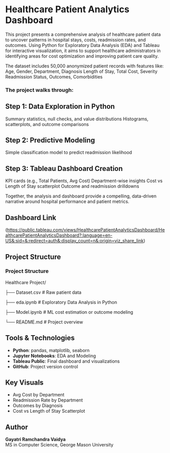 #  Healthcare Patient Analytics Dashboard

This project presents a comprehensive analysis of healthcare patient data to uncover patterns in hospital stays, costs, readmission rates, and outcomes. Using Python for Exploratory Data Analysis (EDA) and Tableau for interactive visualization, it aims to support healthcare administrators in identifying areas for cost optimization and improving patient care quality.

The dataset includes 50,000 anonymized patient records with features like:
Age, Gender, Department, Diagnosis
Length of Stay, Total Cost, Severity
Readmission Status, Outcomes, Comorbidities

### The project walks through:

## Step 1: Data Exploration in Python
Summary statistics, null checks, and value distributions
Histograms, scatterplots, and outcome comparisons

## Step 2: Predictive Modeling 
Simple classification model to predict readmission likelihood

## Step 3: Tableau Dashboard Creation
KPI cards (e.g., Total Patients, Avg Cost)
Department-wise insights
Cost vs Length of Stay scatterplot
Outcome and readmission drilldowns

Together, the analysis and dashboard provide a compelling, data-driven narrative around hospital performance and patient metrics.

##  Dashboard Link
(https://public.tableau.com/views/HealthcarePatientAnalyticsDashboard/HealthcarePatientAnalyticsDashboard?:language=en-US&:sid=&:redirect=auth&:display_count=n&:origin=viz_share_link)

##  Project Structure
 ###  Project Structure
 Healthcare Project/ 
 
 ├── Dataset.csv # Raw patient data 
 
 ├── eda.ipynb # Exploratory Data Analysis in Python
 
 ├── Model.ipynb # ML cost estimation or outcome modeling 
 
 └── README.md # Project overview



##  Tools & Technologies
- **Python**: pandas, matplotlib, seaborn
- **Jupyter Notebooks**: EDA and Modeling
- **Tableau Public**: Final dashboard and visualizations
- **GitHub**: Project version control

##  Key Visuals
- Avg Cost by Department
- Readmission Rate by Department
- Outcomes by Diagnosis
- Cost vs Length of Stay Scatterplot

##  Author
**Gayatri Ramchandra Vaidya**  
MS in Computer Science, George Mason University  

